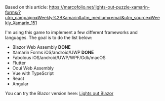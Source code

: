 Based on this article: https://marcofolio.net/lights-out-puzzle-xamarin-forms/?utm_campaign=Weekly%2BXamarin&utm_medium=email&utm_source=Weekly_Xamarin_151

I'm using this game to implement a few different frameworks and languages.
The goal is to do the list below:

- Blazor Web Assembly **DONE**
- Xamarin Forms iOS/android/UWP **DONE**
- Fabolous iOS/android/UWP/WPF/Gdk/macOS
- Flutter
- Ooui Web Assembly
- Vue with TypeScript
- React
- Angular

You can try the Blazor version here: [Lights out Blazor](https://lights-out-puzzle.bjorndaniel.se)